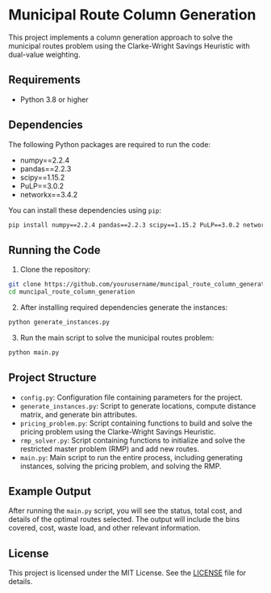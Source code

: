 # Municipal Route Column Generation

This project implements a column generation approach to solve the municipal routes problem using the Clarke-Wright Savings Heuristic with dual-value weighting.

## Requirements

- Python 3.8 or higher

## Dependencies

The following Python packages are required to run the code:

- numpy==2.2.4
- pandas==2.2.3
- scipy==1.15.2
- PuLP==3.0.2
- networkx==3.4.2

You can install these dependencies using `pip`:

```sh
pip install numpy==2.2.4 pandas==2.2.3 scipy==1.15.2 PuLP==3.0.2 networkx==3.4.2
```

## Running the Code

1. Clone the repository:

```sh
git clone https://github.com/yourusername/muncipal_route_column_generation.git
cd muncipal_route_column_generation
```



2. After installing required dependencies generate the instances:

```sh
python generate_instances.py
```

3. Run the main script to solve the municipal routes problem:

```sh
python main.py
```

## Project Structure

- `config.py`: Configuration file containing parameters for the project.
- `generate_instances.py`: Script to generate locations, compute distance matrix, and generate bin attributes.
- `pricing_problem.py`: Script containing functions to build and solve the pricing problem using the Clarke-Wright Savings Heuristic.
- `rmp_solver.py`: Script containing functions to initialize and solve the restricted master problem (RMP) and add new routes.
- `main.py`: Main script to run the entire process, including generating instances, solving the pricing problem, and solving the RMP.

## Example Output

After running the `main.py` script, you will see the status, total cost, and details of the optimal routes selected. The output will include the bins covered, cost, waste load, and other relevant information.

## License

This project is licensed under the MIT License. See the [LICENSE](LICENSE) file for details.
```